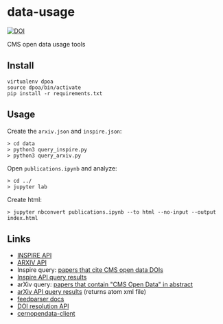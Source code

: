 # data-usage
[![DOI](https://zenodo.org/badge/788452745.svg)](https://doi.org/10.5281/zenodo.15078670)

CMS open data usage tools

## Install
```
virtualenv dpoa
source dpoa/bin/activate
pip install -r requirements.txt
```
## Usage
Create the `arxiv.json` and `inspire.json`:
```
> cd data
> python3 query_inspire.py
> python3 query_arxiv.py
```

Open `publications.ipynb` and analyze:
```
> cd ../
> jupyter lab
```

Create html:
```
> jupyter nbconvert publications.ipynb --to html --no-input --output index.html
```

## Links
* [INSPIRE API](https://github.com/inspirehep/rest-api-doc)
* [ARXIV API](https://info.arxiv.org/help/api/basics.html)
* Inspire query: [papers that cite CMS open data DOIs](https://inspirehep.net/literature?sort=mostrecent&size=25&page=1&q=references.reference.dois%3A10.7483%2FOPENDATA.CMS%2A)
* [Inspire API query results](https://inspirehep.net/api/literature?sort=mostrecent&size=25&page=1&q=references.reference.dois%3A10.7483%2FOPENDATA.CMS*)
* arXiv query: [papers that contain "CMS Open Data" in abstract](https://arxiv.org/search/?query=%22CMS+Open+Data%22&searchtype=all&source=header)
* [arXiv API query results](https://export.arxiv.org/api/query?search_query="CMS+Open+Data"&searchtype=all&source=header) (returns atom xml file)
* [feedparser docs](https://feedparser.readthedocs.io/en/latest/)
* [DOI resolution API](https://www.doi.org/the-identifier/resources/factsheets/doi-resolution-documentation)
* [cernopendata-client](https://cernopendata-client.readthedocs.io/en/latest/index.html)
